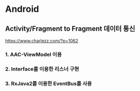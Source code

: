 # Android   

## Activity/Fragment to Fragment 데이터 통신   

https://www.charlezz.com/?p=1062

### 1. AAC-ViewModel 이용



### 2. Interface를 이용한 리스너 구현   



### 3. RxJava2를 이용한 EventBus를 사용



